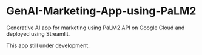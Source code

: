 # GenAI-Marketing-App-using-PaLM2
Generative AI app for marketing using PaLM2 API on Google Cloud and deployed using Streamlit.

This app still under development.
